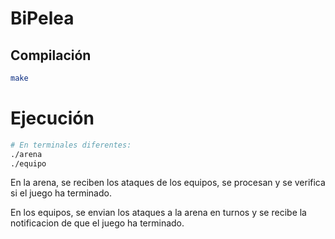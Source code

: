 # BiPelea

## Compilación

```bash
make
```

# Ejecución

```bash
# En terminales diferentes:
./arena
./equipo
```

En la arena, se reciben los ataques de los equipos, se procesan y se verifica si el juego ha terminado.

En los equipos, se envian los ataques a la arena en turnos y se recibe la notificacion de que el juego ha terminado.
